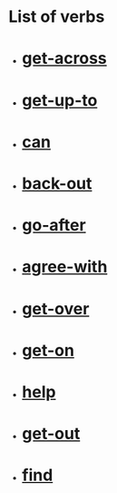 # List of verbs 

- # [**get-across**](https://github.com/Edgarmejiav/verb-tenses/blob/main/verbs-md/get-across.md)
- # [**get-up-to**](https://github.com/Edgarmejiav/verb-tenses/blob/main/verbs-md/get-up-to.md)
- # [**can**](https://github.com/Edgarmejiav/verb-tenses/blob/main/verbs-md/can.md)
- # [**back-out**](https://github.com/Edgarmejiav/verb-tenses/blob/main/verbs-md/back-out.md)
- # [**go-after**](https://github.com/Edgarmejiav/verb-tenses/blob/main/verbs-md/go-after.md)
- # [**agree-with**](https://github.com/Edgarmejiav/verb-tenses/blob/main/verbs-md/agree-with.md)
- # [**get-over**](https://github.com/Edgarmejiav/verb-tenses/blob/main/verbs-md/get-over.md)
- # [**get-on**](https://github.com/Edgarmejiav/verb-tenses/blob/main/verbs-md/get-on.md)
- # [**help**](https://github.com/Edgarmejiav/verb-tenses/blob/main/verbs-md/help.md)
- # [**get-out**](https://github.com/Edgarmejiav/verb-tenses/blob/main/verbs-md/get-out.md)
- # [**find**](https://github.com/Edgarmejiav/verb-tenses/blob/main/verbs-md/find.md)

